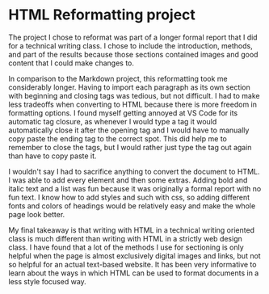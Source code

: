 # HTML Reformatting project

The project I chose to reformat was part of a longer formal report that I did for a technical writing class. I chose to include the introduction, methods, and part of the results because those sections contained images and good content that I could make changes to.

In comparison to the Markdown project, this reformatting took me considerably longer. Having to import each paragraph as its own section with beginning and closing tags was tedious, but not difficult. I had to make less tradeoffs when converting to HTML because there is more freedom in formatting options. I found myself getting annoyed at VS Code for its automatic tag closure, as whenever I would type a tag it would automatically close it after the opening tag and I would have to manually copy paste the ending tag to the correct spot. This did help me to remember to close the tags, but I would rather just type the tag out again than have to copy paste it.

I wouldn't say I had to sacrifice anything to convert the document to HTML. I was able to add every element and then some extras. Adding bold and italic text and a list was fun because it was originally a formal report with no fun text. I know how to add styles and such with css, so adding different fonts and colors of headings would be relatively easy and make the whole page look better.

My final takeaway is that writing with HTML in a technical writing oriented class is much different than writing with HTML in a strictly web design class. I have found that a lot of the methods I use for sectioning is only helpful when the page is almost exclusively digital images and links, but not so helpful for an actual text-based website. It has been very informative to learn about the ways in which HTML can be used to format documents in a less style focused way.
